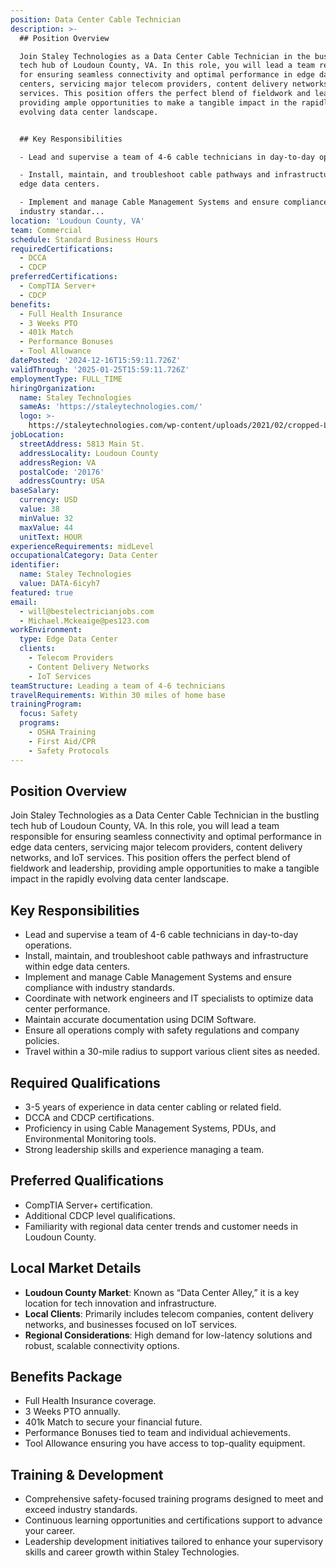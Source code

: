 ```yaml
---
position: Data Center Cable Technician
description: >-
  ## Position Overview

  Join Staley Technologies as a Data Center Cable Technician in the bustling
  tech hub of Loudoun County, VA. In this role, you will lead a team responsible
  for ensuring seamless connectivity and optimal performance in edge data
  centers, servicing major telecom providers, content delivery networks, and IoT
  services. This position offers the perfect blend of fieldwork and leadership,
  providing ample opportunities to make a tangible impact in the rapidly
  evolving data center landscape.


  ## Key Responsibilities

  - Lead and supervise a team of 4-6 cable technicians in day-to-day operations.

  - Install, maintain, and troubleshoot cable pathways and infrastructure within
  edge data centers.

  - Implement and manage Cable Management Systems and ensure compliance with
  industry standar...
location: 'Loudoun County, VA'
team: Commercial
schedule: Standard Business Hours
requiredCertifications:
  - DCCA
  - CDCP
preferredCertifications:
  - CompTIA Server+
  - CDCP
benefits:
  - Full Health Insurance
  - 3 Weeks PTO
  - 401k Match
  - Performance Bonuses
  - Tool Allowance
datePosted: '2024-12-16T15:59:11.726Z'
validThrough: '2025-01-25T15:59:11.726Z'
employmentType: FULL_TIME
hiringOrganization:
  name: Staley Technologies
  sameAs: 'https://staleytechnologies.com/'
  logo: >-
    https://staleytechnologies.com/wp-content/uploads/2021/02/cropped-Logo_StaleyTechnologies.png
jobLocation:
  streetAddress: 5813 Main St.
  addressLocality: Loudoun County
  addressRegion: VA
  postalCode: '20176'
  addressCountry: USA
baseSalary:
  currency: USD
  value: 38
  minValue: 32
  maxValue: 44
  unitText: HOUR
experienceRequirements: midLevel
occupationalCategory: Data Center
identifier:
  name: Staley Technologies
  value: DATA-6icyh7
featured: true
email:
  - will@bestelectricianjobs.com
  - Michael.Mckeaige@pes123.com
workEnvironment:
  type: Edge Data Center
  clients:
    - Telecom Providers
    - Content Delivery Networks
    - IoT Services
teamStructure: Leading a team of 4-6 technicians
travelRequirements: Within 30 miles of home base
trainingProgram:
  focus: Safety
  programs:
    - OSHA Training
    - First Aid/CPR
    - Safety Protocols
---
```




## Position Overview
Join Staley Technologies as a Data Center Cable Technician in the bustling tech hub of Loudoun County, VA. In this role, you will lead a team responsible for ensuring seamless connectivity and optimal performance in edge data centers, servicing major telecom providers, content delivery networks, and IoT services. This position offers the perfect blend of fieldwork and leadership, providing ample opportunities to make a tangible impact in the rapidly evolving data center landscape.

## Key Responsibilities
- Lead and supervise a team of 4-6 cable technicians in day-to-day operations.
- Install, maintain, and troubleshoot cable pathways and infrastructure within edge data centers.
- Implement and manage Cable Management Systems and ensure compliance with industry standards.
- Coordinate with network engineers and IT specialists to optimize data center performance.
- Maintain accurate documentation using DCIM Software.
- Ensure all operations comply with safety regulations and company policies.
- Travel within a 30-mile radius to support various client sites as needed.

## Required Qualifications
- 3-5 years of experience in data center cabling or related field.
- DCCA and CDCP certifications.
- Proficiency in using Cable Management Systems, PDUs, and Environmental Monitoring tools.
- Strong leadership skills and experience managing a team.

## Preferred Qualifications
- CompTIA Server+ certification.
- Additional CDCP level qualifications.
- Familiarity with regional data center trends and customer needs in Loudoun County.

## Local Market Details
- **Loudoun County Market**: Known as “Data Center Alley,” it is a key location for tech innovation and infrastructure.
- **Local Clients**: Primarily includes telecom companies, content delivery networks, and businesses focused on IoT services.
- **Regional Considerations**: High demand for low-latency solutions and robust, scalable connectivity options.

## Benefits Package
- Full Health Insurance coverage.
- 3 Weeks PTO annually.
- 401k Match to secure your financial future.
- Performance Bonuses tied to team and individual achievements.
- Tool Allowance ensuring you have access to top-quality equipment.

## Training & Development
- Comprehensive safety-focused training programs designed to meet and exceed industry standards.
- Continuous learning opportunities and certifications support to advance your career.
- Leadership development initiatives tailored to enhance your supervisory skills and career growth within Staley Technologies.